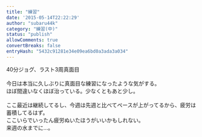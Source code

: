 ```yaml
---
title: "練習"
date: '2015-05-14T22:22:29'
author: "subaru44k"
category: "練習(中)"
status: "publish"
allowComments: true
convertBreaks: false
entryHash: "5432c91281e34e09ea6bd0a3ada3a034"
---
```

40分ジョグ、ラスト3周真面目<br>
<br>
今日は本当に久しぶりに真面目な練習になったような気がする。<br>
ほぼ間違いなくほぼ治っている。少なくともあと少し。<br>
<br>
ここ最近は継続してるし、今週は先週と比べてペースが上がってるから、疲労は蓄積してるはず。<br>
ここいらでいったん疲労ぬいたほうがいいかもしれない。<br>
来週の水までに…。
